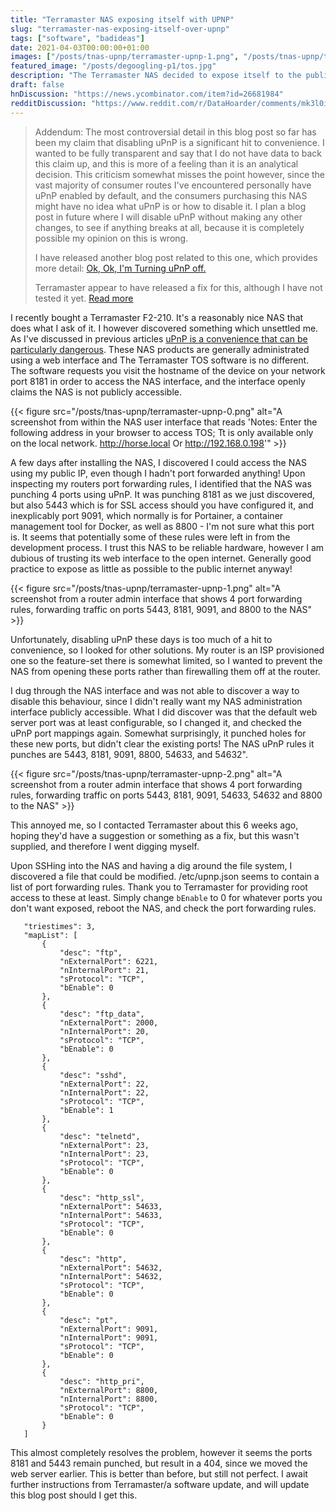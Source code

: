 ```yaml
---
title: "Terramaster NAS exposing itself with UPNP"
slug: "terramaster-nas-exposing-itself-over-upnp"
tags: ["software", "badideas"]
date: 2021-04-03T00:00:00+01:00
images: ["/posts/tnas-upnp/terramaster-upnp-1.png", "/posts/tnas-upnp/terramaster-upnp-2.png"]
featured_image: "/posts/degoogling-p1/tos.jpg"
description: "The Terramaster NAS decided to expose itself to the public internet without asking. Let's see what we can do about it."
draft: false
hnDiscussion: "https://news.ycombinator.com/item?id=26681984"
redditDiscussion: "https://www.reddit.com/r/DataHoarder/comments/mk3l0i/terramaster_nas_exposing_itself_with_upnp_over/"
---
```


> Addendum: The most controversial detail in this blog post so far has been my claim that disabling uPnP is a significant hit to convenience. I wanted to be fully transparent and say that I do not have data to back this claim up, and this is more of a feeling than it is an analytical decision. This criticism somewhat misses the point however, since the vast majority of consumer routes I've encountered personally have uPnP enabled by default, and the consumers purchasing this NAS might have no idea what uPnP is or how to disable it. I plan a blog post in future where I will disable uPnP without making any other changes, to see if anything breaks at all, because it is completely possible my opinion on this is wrong.
>
> I have released another blog post related to this one, which provides more detail: [Ok, Ok, I'm Turning uPnP off.](/turning-upnp-off/)
>
> Terramaster appear to have released a fix for this, although I have not tested it yet. [Read more](https://forum.terra-master.com/en/viewtopic.php?f=28&t=1813&sid=253a445ed3e80962022508229df8b37a)

I recently bought a Terramaster F2-210. It's a reasonably nice NAS that does what I ask of it. I however discovered something which unsettled me. As I've discussed in previous articles [uPnP is a convenience that can be particularly dangerous](/exploiting-upnp-literally-childsplay/). These NAS products are generally administrated using a web interface and The Terramaster TOS software is no different. The software requests you visit the hostname of the device on your network port 8181 in order to access the NAS interface, and the interface openly claims the NAS is not publicly accessible.

{{< figure src="/posts/tnas-upnp/terramaster-upnp-0.png" alt="A screenshot from within the NAS user interface that reads 'Notes: Enter the following address in your browser to access TOS; Tt is only available only on the local network. http://horse.local Or http://192.168.0.198'" >}}

A few days after installing the NAS, I discovered I could access the NAS using my public IP, even though I hadn't port forwarded anything! Upon inspecting my routers port forwarding rules, I identified that the NAS was punching 4 ports using uPnP. It was punching 8181 as we just discovered, but also 5443 which is for SSL access should you have configured it, and inexplicably port 9091, which normally is for Portainer, a container management tool for Docker, as well as 8800 - I'm not sure what this port is. It seems that potentially some of these rules were left in from the development process. I trust this NAS to be reliable hardware, however I am dubious of trusting its web interface to the open internet. Generally good practice to expose as little as possible to the public internet anyway!

{{< figure src="/posts/tnas-upnp/terramaster-upnp-1.png" alt="A screenshot from a router admin interface that shows 4 port forwarding rules, forwarding traffic on ports 5443, 8181, 9091, and 8800 to the NAS" >}}

Unfortunately, disabling uPnP these days is too much of a hit to convenience, so I looked for other solutions. My router is an ISP provisioned one so the feature-set there is somewhat limited, so I wanted to prevent the NAS from opening these ports rather than firewalling them off at the router.

I dug through the NAS interface and was not able to discover a way to disable this behaviour, since I didn't really want my NAS administration interface publicly accessible. What I did discover was that the default web server port was at least configurable, so I changed it, and checked the uPnP port mappings again. Somewhat surprisingly, it punched holes for these new ports, but didn't clear the existing ports! The NAS uPnP rules it punches are 5443, 8181, 9091, 8800, 54633, and 54632".

{{< figure src="/posts/tnas-upnp/terramaster-upnp-2.png" alt="A screenshot from a router admin interface that shows 4 port forwarding rules, forwarding traffic on ports 5443, 8181, 9091, 54633, 54632 and 8800 to the NAS" >}}

This annoyed me, so I contacted Terramaster about this 6 weeks ago, hoping they'd have a suggestion or something as a fix, but this wasn't supplied, and therefore I went digging myself.

Upon SSHing into the NAS and having a dig around the file system, I discovered a file that could be modified. /etc/upnp.json seems to contain a list of port forwarding rules. Thank you to Terramaster for providing root access to these at least. Simply change `bEnable` to 0 for whatever ports you don't want exposed, reboot the NAS, and check the port forwarding rules.
```{
   "triestimes": 3,
   "mapList": [
       {
           "desc": "ftp",
           "nExternalPort": 6221,
           "nInternalPort": 21,
           "sProtocol": "TCP",
           "bEnable": 0
       },
       {
           "desc": "ftp_data",
           "nExternalPort": 2000,
           "nInternalPort": 20,
           "sProtocol": "TCP",
           "bEnable": 0
       },
       {
           "desc": "sshd",
           "nExternalPort": 22,
           "nInternalPort": 22,
           "sProtocol": "TCP",
           "bEnable": 1
       },
       {
           "desc": "telnetd",
           "nExternalPort": 23,
           "nInternalPort": 23,
           "sProtocol": "TCP",
           "bEnable": 0
       },
       {
           "desc": "http_ssl",
           "nExternalPort": 54633,
           "nInternalPort": 54633,
           "sProtocol": "TCP",
           "bEnable": 0
       },
       {
           "desc": "http",
           "nExternalPort": 54632,
           "nInternalPort": 54632,
           "sProtocol": "TCP",
           "bEnable": 0
       },
       {
           "desc": "pt",
           "nExternalPort": 9091,
           "nInternalPort": 9091,
           "sProtocol": "TCP",
           "bEnable": 0
       },
       {
           "desc": "http_pri",
           "nExternalPort": 8800,
           "nInternalPort": 8800,
           "sProtocol": "TCP",
           "bEnable": 0
       }
   ]
```

This almost completely resolves the problem, however it seems the ports 8181 and 5443 remain punched, but result in a 404, since we moved the web server earlier. This is better than before, but still not perfect. I await further instructions from Terramaster/a software update, and will update this blog post should I get this.

